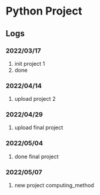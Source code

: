 # Python Project
## Logs 
### 2022/03/17
1. init project 1 
2. done
### 2022/04/14
1. upload project 2
### 2022/04/29
1. upload final project
### 2022/05/04
1. done final project
### 2022/05/07
1. new project computing_method